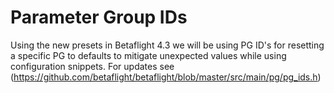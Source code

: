 # Parameter Group IDs

Using the new presets in Betaflight 4.3 we will be using PG ID's for resetting a specific PG to defaults to mitigate unexpected values while using configuration snippets. For updates see (https://github.com/betaflight/betaflight/blob/master/src/main/pg/pg_ids.h) 
